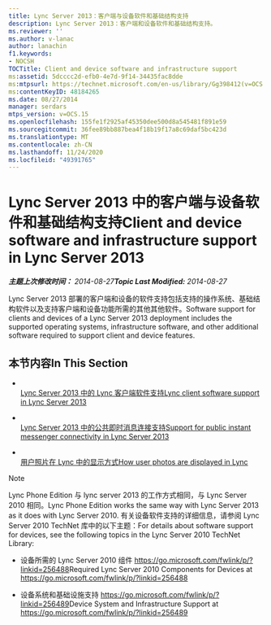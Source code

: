 ```yaml
---
title: Lync Server 2013：客户端与设备软件和基础结构支持
description: Lync Server 2013：客户端和设备软件和基础结构支持。
ms.reviewer: ''
ms.author: v-lanac
author: lanachin
f1.keywords:
- NOCSH
TOCTitle: Client and device software and infrastructure support
ms:assetid: 5dcccc2d-efb0-4e7d-9f14-34435fac8dde
ms:mtpsurl: https://technet.microsoft.com/en-us/library/Gg398412(v=OCS.15)
ms:contentKeyID: 48184265
ms.date: 08/27/2014
manager: serdars
mtps_version: v=OCS.15
ms.openlocfilehash: 155fe1f2925af45350dee500d8a545481f891e59
ms.sourcegitcommit: 36fee89bb887bea4f18b19f17a8c69daf5bc423d
ms.translationtype: MT
ms.contentlocale: zh-CN
ms.lasthandoff: 11/24/2020
ms.locfileid: "49391765"
---
```

# <a name="client-and-device-software-and-infrastructure-support-in-lync-server-2013"></a><span data-ttu-id="83827-103">Lync Server 2013 中的客户端与设备软件和基础结构支持</span><span class="sxs-lookup"><span data-stu-id="83827-103">Client and device software and infrastructure support in Lync Server 2013</span></span>

<div data-xmlns="http://www.w3.org/1999/xhtml">

<div class="topic" data-xmlns="http://www.w3.org/1999/xhtml" data-msxsl="urn:schemas-microsoft-com:xslt" data-cs="https://msdn.microsoft.com/">

<div data-asp="https://msdn2.microsoft.com/asp">



</div>

<div id="mainSection">

<div id="mainBody"><span data-ttu-id="83827-104">

<span> </span></span><span class="sxs-lookup"><span data-stu-id="83827-104">

<span> </span></span></span>

<span data-ttu-id="83827-105">_**主题上次修改时间：** 2014-08-27_</span><span class="sxs-lookup"><span data-stu-id="83827-105">_**Topic Last Modified:** 2014-08-27_</span></span>

<span data-ttu-id="83827-106">Lync Server 2013 部署的客户端和设备的软件支持包括支持的操作系统、基础结构软件以及支持客户端和设备功能所需的其他其他软件。</span><span class="sxs-lookup"><span data-stu-id="83827-106">Software support for clients and devices of a Lync Server 2013 deployment includes the supported operating systems, infrastructure software, and other additional software required to support client and device features.</span></span>

<div>

## <a name="in-this-section"></a><span data-ttu-id="83827-107">本节内容</span><span class="sxs-lookup"><span data-stu-id="83827-107">In This Section</span></span>

  - <span></span>  
    [<span data-ttu-id="83827-108">Lync Server 2013 中的 Lync 客户端软件支持</span><span class="sxs-lookup"><span data-stu-id="83827-108">Lync client software support in Lync Server 2013</span></span>](lync-server-2013-lync-client-software-support.md)

  - <span></span>  
    [<span data-ttu-id="83827-109">Lync Server 2013 中的公共即时消息连接支持</span><span class="sxs-lookup"><span data-stu-id="83827-109">Support for public instant messenger connectivity in Lync Server 2013</span></span>](lync-server-2013-support-for-public-instant-messenger-connectivity.md)

  - <span></span>  
    [<span data-ttu-id="83827-110">用户照片在 Lync 中的显示方式</span><span class="sxs-lookup"><span data-stu-id="83827-110">How user photos are displayed in Lync</span></span>](how-user-photos-are-displayed-in-lync.md)

<div>


> [!NOTE]  
> <span data-ttu-id="83827-111">Lync Phone Edition 与 lync server 2013 的工作方式相同，与 Lync Server 2010 相同。</span><span class="sxs-lookup"><span data-stu-id="83827-111">Lync Phone Edition works the same way with Lync Server 2013 as it does with Lync Server 2010.</span></span> <span data-ttu-id="83827-112">有关设备软件支持的详细信息，请参阅 Lync Server 2010 TechNet 库中的以下主题：</span><span class="sxs-lookup"><span data-stu-id="83827-112">For details about software support for devices, see the following topics in the Lync Server 2010 TechNet Library:</span></span> 
> <UL>
> <LI>
> <P><span data-ttu-id="83827-113">设备所需的 Lync Server 2010 组件 <A class=uri href="https://go.microsoft.com/fwlink/p/?linkid=256488">https://go.microsoft.com/fwlink/p/?linkid=256488</A></span><span class="sxs-lookup"><span data-stu-id="83827-113">Required Lync Server 2010 Components for Devices at <A class=uri href="https://go.microsoft.com/fwlink/p/?linkid=256488">https://go.microsoft.com/fwlink/p/?linkid=256488</A></span></span></P>
> <LI>
> <P><span data-ttu-id="83827-114">设备系统和基础设施支持 <A class=uri href="https://go.microsoft.com/fwlink/p/?linkid=256489">https://go.microsoft.com/fwlink/p/?linkid=256489</A></span><span class="sxs-lookup"><span data-stu-id="83827-114">Device System and Infrastructure Support at <A class=uri href="https://go.microsoft.com/fwlink/p/?linkid=256489">https://go.microsoft.com/fwlink/p/?linkid=256489</A></span></span></P></LI></UL><span data-ttu-id="83827-115">



</div>

</div>

</div>

<span> </span>

</div>

</div>

</span><span class="sxs-lookup"><span data-stu-id="83827-115">



</div>

</div>

</div>

<span> </span>

</div>

</div>

</span></span></div>

